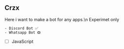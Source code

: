 ## Crzx
Here i want to make a bot for any apps.\n
Experimet only

```
- Discord Bot ✅
- Whatsapp Bot ❎
```

- [ ] JavaScript
